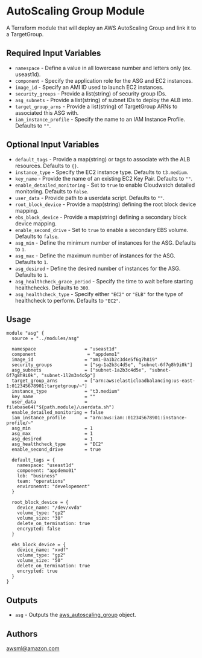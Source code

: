 AutoScaling Group Module
===========

A Terraform module that will deploy an AWS AutoScaling Group and link it to a TargetGroup.

Required Input Variables
----------------------

- `namespace` - Define a value in all lowercase number and letters only (ex. useast1d).
- `component` - Specify the application role for the ASG and EC2 instances.
- `image_id` - Specify an AMI ID used to launch EC2 instances.
- `security_groups` - Provide a list(string) of security group IDs.
- `asg_subnets` - Provide a list(string) of subnet IDs to deploy the ALB into.
- `target_group_arns` - Provide a list(string) of TargetGroup ARNs to associated this ASG with.
- `iam_instance_profile` - Specify the name to an IAM Instance Profile. Defaults to `""`.

Optional Input Variables
----------------------

- `default_tags` - Provide a map(string) or tags to associate with the ALB resources. Defaults to `{}`.
- `instance_type` - Specify the EC2 instance type. Defaults to `t3.medium`.
- `key_name` - Provide the name of an existing EC2 Key Pair. Defaults to `""`.
- `enable_detailed_monitoring` - Set to `true` to enable Cloudwatch detailed monitoring. Defaults to `false`.
- `user_data` - Provide path to a userdata script. Defaults to `""`.
- `root_block_device` - Provide a map(string) defining the root block device mapping.
- `ebs_block_device` - Provide a map(string) defining a secondary block device mapping.
- `enable_second_drive` - Set to `true` to enable a secondary EBS volume. Defaults to `false`.
- `asg_min` - Define the minimum number of instances for the ASG. Defaults to `1`.
- `asg_max` - Define the maximum number of instances for the ASG. Defaults to `1`.
- `asg_desired` - Define the desired number of instances for the ASG. Defaults to `1`.
- `asg_healthcheck_grace_period` - Specify the time to wait before starting healthchecks. Defaults to `300`.
- `asg_healthcheck_type` - Specify either `"EC2"` or `"ELB"` for the type of healthcheck to perform.  Defaults to `"EC2"`.

Usage
-----

```hcl
module "asg" {
  source = "../modules/asg"

  namespace                  = "useast1d"
  component                   = "appdemo1"
  image_id                   = "ami-0a1b2c3d4e5f6g7h8i9"
  security_groups            = ["sg-1a2b3c4d5e", "subnet-6f7g8h9i0k"]
  asg_subnets                = ["subnet-1a2b3c4d5e", "subnet-6f7g8h9i0k", "subnet-1l2m3n4o5p"]
  target_group_arns          = ["arn:aws:elasticloadbalancing:us-east-1:012345678901:targetgroup/~"]
  instance_type              = "t3.medium"
  key_name                   = ""
  user_data                  = filebase64("${path.module}/userdata.sh")
  enable_detailed_monitoring = false
  iam_instance_profile       = "arn:aws:iam::012345678901:instance-profile/~"
  asg_min                    = 1
  asg_max                    = 1
  asg_desired                = 1
  asg_healthcheck_type       = "EC2"
  enable_second_drive        = true

  default_tags = {
    namespace: "useast1d"
    component: "appdemo01"
    lob: "business"
    team: "operations"
    environemnt: "developement"
  }

  root_block_device = {
    device_name: "/dev/xvda"
    volume_type: "gp2"
    volume_size: "30"
    delete_on_termination: true
    encrypted: false
  }

  ebs_block_device = {
    device_name: "xvdf"
    volume_type: "gp2"
    volume_size: "50"
    delete_on_termination: true
    encrypted: true
  }
}
```

Outputs
----------------------

- `asg` - Outputs the [aws_autoscaling_group](https://registry.terraform.io/providers/hashicorp/aws/latest/docs/resources/autoscaling_group) object.

Authors
----------------------

awsml@amazon.com
